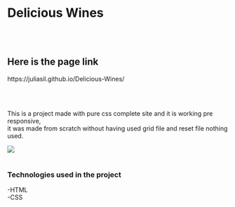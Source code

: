 <h1> Delicious Wines </h1>
<br />
<br />
<h2>Here is the page link</h2>
<p> https://juliasil.github.io/Delicious-Wines/</p>
<br />
<br />
<p>This is a project made with pure css complete site and it is working pre responsive,<br /> it was made from scratch without having used grid file and reset file nothing used.</p>

<div>
  <img src="https://user-images.githubusercontent.com/85976415/194731940-ac88338e-9cf7-41da-98dc-08ec5fb81e86.png"/>
</div>
<br/>
<h3>Technologies used in the project</h3>
-HTML <br/>
-CSS



